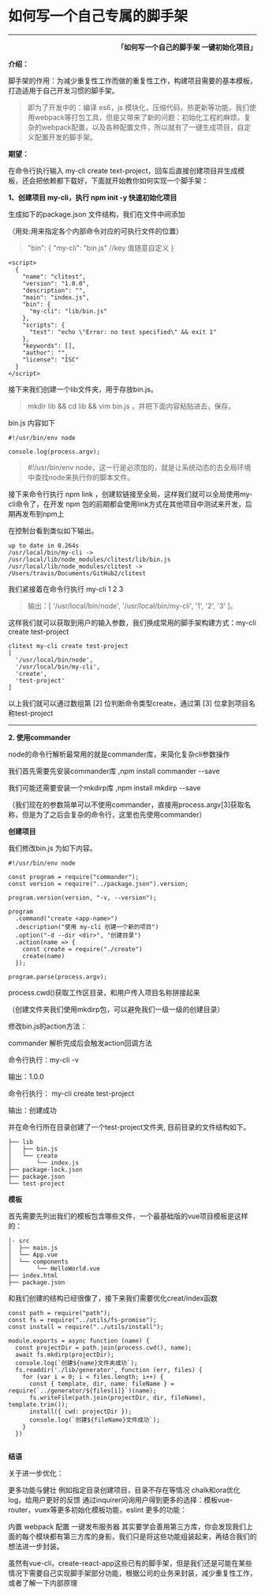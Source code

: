 # 如何写一个自己专属的脚手架

----
**<p align="right">「如何写一个自己的脚手架 一键初始化项目」</p>**

**介绍：**
 
脚手架的作用：为减少重复性工作而做的重复性工作，构建项目需要的基本模板，打造适用于自己开发习惯的脚手架。

>即为了开发中的：编译 es6，js 模块化，压缩代码，热更新等功能，我们使用webpack等打包工具，但是又带来了新的问题：初始化工程的麻烦，复杂的webpack配置，以及各种配置文件，所以就有了一键生成项目，自定义配置开发的脚手架。

**期望：** 

在命令行执行输入 my-cli create text-project，回车后直接创建项目并生成模板，还会把依赖都下载好，下面就开始教你如何实现一个脚手架：

**1、创建项目 my-cli，执行 npm init -y 快速初始化项目**

生成如下的package.json 文件结构，我们在文件中间添加 

（用处:用来指定各个内部命令对应的可执行文件的位置）

> "bin": { 
    "my-cli": "bin.js"  //key 值随意自定义
  }

```
<script>
  {
    "name": "clitest",
    "version": "1.0.0",
    "description": "",
    "main": "index.js",
    "bin": {  
      "my-cli": "lib/bin.js" 
    }, 
    "scripts": {
      "test": "echo \"Error: no test specified\" && exit 1"
    },
    "keywords": [],
    "author": "",
    "license": "ISC"
  }
</script>
```

接下来我们创建一个lib文件夹，用于存放bin.js。

>mkdir lib && cd lib && vim bin.js ，并把下面内容粘贴进去，保存。

bin.js 内容如下
```
#!/usr/bin/env node

console.log(process.argv);

```

>#!/usr/bin/env node，这一行是必须加的，就是让系统动态的去全局环境中查找node来执行你的脚本文件。

接下来命令行执行 npm link ，创建软链接至全局，这样我们就可以全局使用my-cli命令了，在开发 npm 包的前期都会使用link方式在其他项目中测试来开发，后期再发布到npm上

在控制台看到类似如下输出。

```
up to date in 0.264s
/usr/local/bin/my-cli -> /usr/local/lib/node_modules/clitest/lib/bin.js
/usr/local/lib/node_modules/clitest -> /Users/travis/Documents/GitHub2/clitest
```

我们紧接着在命令行执行 my-cli 1 2 3

>输出：[ '/usr/local/bin/node', '/usr/local/bin/my-cli', '1', '2', '3' ]。

这样我们就可以获取到用户的输入参数，我们换成常用的脚手架构建方式：my-cli create test-project

```
clitest my-cli create test-project
[
  '/usr/local/bin/node',
  '/usr/local/bin/my-cli',
  'create',
  'test-project'
]
```

以上我们就可以通过数组第 [2] 位判断命令类型create，通过第 [3] 位拿到项目名称test-project

---

**2. 使用commander**

node的命令行解析最常用的就是commander库，来简化复杂cli参数操作

我们首先需要先安装commander库 ,npm install commander --save 

我们可能还需要安装一个mkdirp库 ,npm install mkdirp --save 

（我们现在的参数简单可以不使用commander，直接用process.argv[3]获取名称，但是为了之后会复杂的命令行，这里也先使用commander）

**创建项目**

我们修改bin.js 为如下内容。

```
#!/usr/bin/env node

const program = require("commander");
const version = require("../package.json").version;

program.version(version, "-v, --version");

program
  .command("create <app-name>")
  .description("使用 my-cli 创建一个新的项目")
  .option("-d --dir <dir>", "创建目录")
  .action(name => {
    const create = require("./create")
    create(name)
  });

program.parse(process.argv);
```

process.cwd()获取工作区目录，和用户传入项目名称拼接起来

（创建文件夹我们使用mkdirp包，可以避免我们一级一级的创建目录）

修改bin.js的action方法：

commander 解析完成后会触发action回调方法

命令行执行：my-cli -v

输出：1.0.0

命令行执行： my-cli create test-project

输出：创建成功

并在命令行所在目录创建了一个test-project文件夹, 目前目录的文件结构如下。

```
├── lib
│   ├── bin.js
│   └── create
│       └── index.js
├── package-lock.json
├── package.json
└── test-project
```

**模板**

首先需要先列出我们的模板包含哪些文件，一个最基础版的vue项目模板是这样的：

```
│- src
│  ├── main.js
│  └── App.vue
│  └── components
│       └── HelloWorld.vue
├── index.html
├── package.json
```

和我们创建的结构已经很像了，接下来我们需要优化creat/index函数


```
const path = require("path");
const fs = require("../utils/fs-promise");
const install = require("../utils/install");

module.exports = async function (name) {
  const projectDir = path.join(process.cwd(), name);
  await fs.mkdirp(projectDir);
  console.log(`创建${name}文件夹成功`);
  fs.readdir('./lib/generator', function (err, files) {
    for (var i = 0; i < files.length; i++) {
      const { template, dir, name: fileName } = require(`../generator/${files[i]}`)(name);
      fs.writeFile(path.join(projectDir, dir, fileName), template.trim());
      install({ cwd: projectDir });
      console.log(`创建${fileName}文件成功`);
    }
  })
  
```

**结语**

关于进一步优化：

更多功能与健壮 例如指定目录创建项目，目录不存在等情况
chalk和ora优化log，给用户更好的反馈
通过inquirer问询用户得到更多的选择：模板vue-router，vuex等更多初始化模板功能，eslint
更多的功能：

内置 webpack 配置
一键发布服务器
其实要学会善用第三方库，你会发现我们上面的每个模块都有第三方库的身影，我们只是将这些功能组装起来，再结合我们的想法进一步封装。

虽然有vue-cli，create-react-app这些已有的脚手架，但是我们还是可能在某些情况下需要自己实现脚手架部分功能，根据公司的业务来封装，减少重复性工作，或者了解一下内部原理

